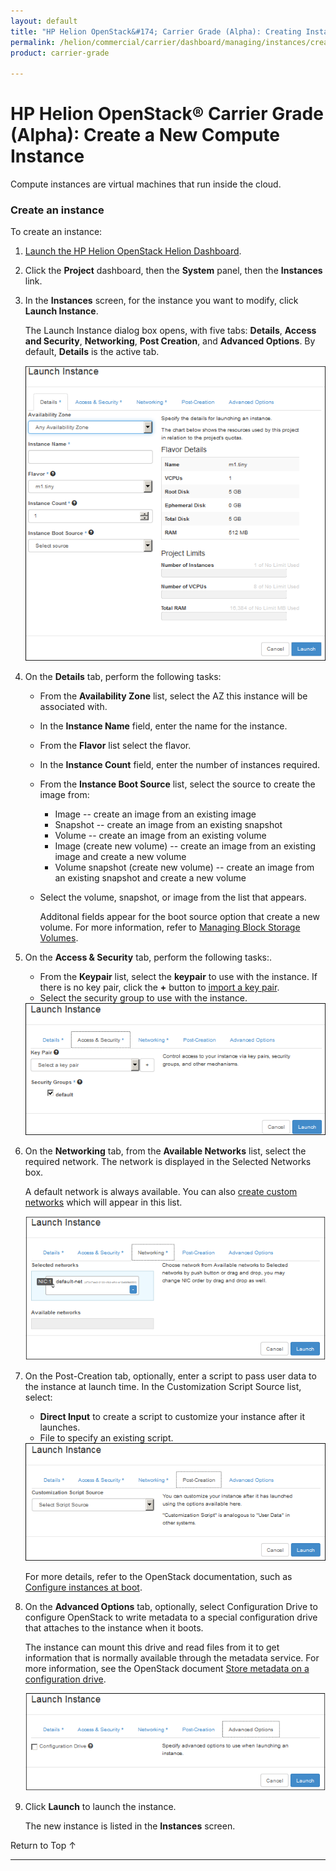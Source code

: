 ```yaml
---
layout: default
title: "HP Helion OpenStack&#174; Carrier Grade (Alpha): Creating Instances"
permalink: /helion/commercial/carrier/dashboard/managing/instances/create/
product: carrier-grade

---
```

<!--UNDER REVISION-->

<script>

function PageRefresh {
onLoad="window.refresh"
}

PageRefresh();

</script>

<!--
<p style="font-size: small;"> <a href="/helion/commercial/carrier/ga1/install/">&#9664; PREV</a> | <a href="/helion/commercial/carrier/ga1/install-overview/">&#9650; UP</a> | <a href="/helion/commercial/carrier/ga1/">NEXT &#9654;</a></p> 
-->

# HP Helion OpenStack&#174; Carrier Grade (Alpha): Create a New Compute Instance

Compute instances are virtual machines that run inside the cloud.


### Create an instance ###

To create an instance:

1. [Launch the HP Helion OpenStack Helion Dashboard](/helion/openstack/carrier/dashboard/login/).

2. Click the **Project** dashboard, then the **System** panel, then the **Instances** link.

3. In the **Instances** screen, for the instance you want to modify, click **Launch Instance**.

	The Launch Instance dialog box opens, with five tabs: **Details**, **Access and Security**, **Networking**, **Post Creation**, and **Advanced Options**. By default, **Details** is the active tab.

	<img src="media/CGH-Helion-Instance-Launch-Details.png"/>

4. On the **Details** tab, perform the following tasks:

	* From the **Availability Zone** list, select the AZ this instance will be associated with.
	* In the **Instance Name** field, enter the name for the instance.
	* From the **Flavor** list select the flavor.
	* In the **Instance Count** field, enter the number of instances required.
	* From the **Instance Boot Source** list, select the source to create the image from:

		* Image -- create an image from an existing image
		* Snapshot -- create an image from an existing snapshot
		* Volume -- create an image from an existing volume
		* Image (create new volume) -- create an image from an existing image and create a new volume
		* Volume snapshot (create new volume) -- create an image from an existing snapshot and create a new volume

	* Select the volume, snapshot, or image from the list that appears.

		Additonal fields appear for the boot source option that create a new volume. For more information, refer to [Managing Block Storage Volumes](/helion/commercial/carrier/dashboard/managing/volumes/).

5. On the **Access &amp; Security** tab, perform the following tasks:.

	* From the **Keypair** list, select the **keypair** to use with the instance. If there is no key pair, click the **+** button to [import a key pair](/helion/commercial/carrier/dashboard/managing/security/keypairs/#importKeypairs).
	* Select the security group to use with the instance.

	<img src="media/CGH-Helion-Instance-Launch-Access.png"/>

6. On the **Networking** tab, from the **Available Networks** list, select the required network. The network is displayed in the Selected Networks box.

	A default network is always available. You can also [create custom networks](/helion/commercial/carrier/dashboard/managing/network/create/) which will appear in this list.

	<img src="media/CGH-Helion-Instance-Launch-Networking.png"/>

7. On the Post-Creation tab, optionally, enter a script to pass user data to the instance at launch time. In the Customization Script Source list, select:

	* **Direct Input** to create a script to customize your instance after it launches.
	* File to specify an existing script.

	<img src="media/CGH-Helion-Instance-Launch-Post.png"/>

	For more details, refer to the OpenStack documentation, such as [Configure instances at boot](http://docs.openstack.org/user-guide/content/user-data.html).

8. On the **Advanced Options** tab, optionally, select Configuration Drive to configure OpenStack to write metadata to a special configuration drive that attaches to the instance when it boots. 

	The instance can mount this drive and read files from it to get information that is normally available through the metadata service. For more information, see the OpenStack document [Store metadata on a configuration drive](http://docs.openstack.org/user-guide/content/config-drive.html).

	<img src="media/CGH-Helion-Instance-Launch-Advanced.png"/>

9. Click **Launch** to launch the instance.

	The new instance is listed in the **Instances** screen.

<a href="#top" style="padding:14px 0px 14px 0px; text-decoration: none;"> Return to Top &#8593; </a>


----
